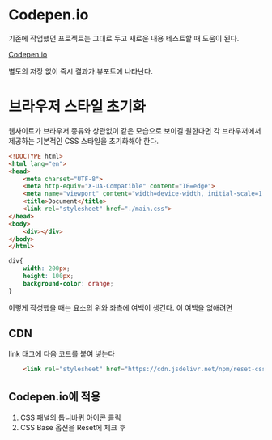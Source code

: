 # Codepen.io
기존에 작업했던 프로젝트는 그대로 두고 새로운 내용 테스트할 때 도움이 된다.

[Codepen.io](https://codepen.io/)

별도의 저장 없이 즉시 결과가 뷰포트에 나타난다.

# 브라우저 스타일 초기화
웹사이트가 브라우저 종류와 상관없이 같은 모습으로 보이길 원한다면 각 브라우저에서 제공하는 기본적인 CSS 스타일을 초기화해야 한다.

```HTML
<!DOCTYPE html>
<html lang="en">
<head>
    <meta charset="UTF-8">
    <meta http-equiv="X-UA-Compatible" content="IE=edge">
    <meta name="viewport" content="width=device-width, initial-scale=1.0">
    <title>Document</title>
    <link rel="stylesheet" href="./main.css">
</head>
<body>
    <div></div>
</body>
</html>
```

```CSS
div{
    width: 200px;
    height: 100px;
    background-color: orange;
}
```
이렇게 작성했을 때는 요소의 위와 좌측에 여백이 생긴다. 이 여백을 없애려면

## CDN
link 태그에 다음 코드를 붙여 넣는다
```HTML
    <link rel="stylesheet" href="https://cdn.jsdelivr.net/npm/reset-css@5.0.1/reset.min.css"> 
```

## Codepen.io에 적용
1. CSS 패널의 톱니바퀴 아이콘 클릭
2. CSS Base 옵션을 Reset에 체크 후 
